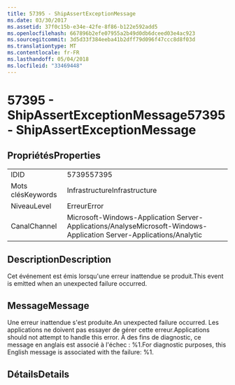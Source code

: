 ```yaml
---
title: 57395 - ShipAssertExceptionMessage
ms.date: 03/30/2017
ms.assetid: 37f0c15b-e34e-42fe-8f86-b122e592add5
ms.openlocfilehash: 667896b2efe07955a2b49d0db6dceed03e4ac923
ms.sourcegitcommit: 3d5d33f384eeba41b2dff79d096f47ccc8d8f03d
ms.translationtype: MT
ms.contentlocale: fr-FR
ms.lasthandoff: 05/04/2018
ms.locfileid: "33469448"
---
```

# <a name="57395---shipassertexceptionmessage"></a><span data-ttu-id="87dc5-102">57395 - ShipAssertExceptionMessage</span><span class="sxs-lookup"><span data-stu-id="87dc5-102">57395 - ShipAssertExceptionMessage</span></span>
## <a name="properties"></a><span data-ttu-id="87dc5-103">Propriétés</span><span class="sxs-lookup"><span data-stu-id="87dc5-103">Properties</span></span>  
  
|||  
|-|-|  
|<span data-ttu-id="87dc5-104">ID</span><span class="sxs-lookup"><span data-stu-id="87dc5-104">ID</span></span>|<span data-ttu-id="87dc5-105">57395</span><span class="sxs-lookup"><span data-stu-id="87dc5-105">57395</span></span>|  
|<span data-ttu-id="87dc5-106">Mots clés</span><span class="sxs-lookup"><span data-stu-id="87dc5-106">Keywords</span></span>|<span data-ttu-id="87dc5-107">Infrastructure</span><span class="sxs-lookup"><span data-stu-id="87dc5-107">Infrastructure</span></span>|  
|<span data-ttu-id="87dc5-108">Niveau</span><span class="sxs-lookup"><span data-stu-id="87dc5-108">Level</span></span>|<span data-ttu-id="87dc5-109">Erreur</span><span class="sxs-lookup"><span data-stu-id="87dc5-109">Error</span></span>|  
|<span data-ttu-id="87dc5-110">Canal</span><span class="sxs-lookup"><span data-stu-id="87dc5-110">Channel</span></span>|<span data-ttu-id="87dc5-111">Microsoft-Windows-Application Server-Applications/Analyse</span><span class="sxs-lookup"><span data-stu-id="87dc5-111">Microsoft-Windows-Application Server-Applications/Analytic</span></span>|  
  
## <a name="description"></a><span data-ttu-id="87dc5-112">Description</span><span class="sxs-lookup"><span data-stu-id="87dc5-112">Description</span></span>  
 <span data-ttu-id="87dc5-113">Cet événement est émis lorsqu'une erreur inattendue se produit.</span><span class="sxs-lookup"><span data-stu-id="87dc5-113">This event is emitted when an unexpected failure occurred.</span></span>  
  
## <a name="message"></a><span data-ttu-id="87dc5-114">Message</span><span class="sxs-lookup"><span data-stu-id="87dc5-114">Message</span></span>  
 <span data-ttu-id="87dc5-115">Une erreur inattendue s'est produite.</span><span class="sxs-lookup"><span data-stu-id="87dc5-115">An unexpected failure occurred.</span></span> <span data-ttu-id="87dc5-116">Les applications ne doivent pas essayer de gérer cette erreur.</span><span class="sxs-lookup"><span data-stu-id="87dc5-116">Applications should not attempt to handle this error.</span></span> <span data-ttu-id="87dc5-117">À des fins de diagnostic, ce message en anglais est associé à l'échec : %1.</span><span class="sxs-lookup"><span data-stu-id="87dc5-117">For diagnostic purposes, this English message is associated with the failure: %1.</span></span>  
  
## <a name="details"></a><span data-ttu-id="87dc5-118">Détails</span><span class="sxs-lookup"><span data-stu-id="87dc5-118">Details</span></span>
